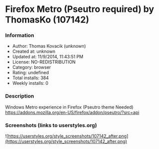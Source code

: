 # Firefox Metro (Pseutro required) by ThomasKo (107142)

### Information
- Author: Thomas Kovacik (unknown)
- Created at: unknown
- Updated at: 11/9/2014, 11:43:51 PM
- License: NO-REDISTRIBUTION
- Category: browser
- Rating: undefined
- Total installs: 384
- Weekly installs: 0


### Description
Windows Metro experience in Firefox (Pseutro theme Needed) 
https://addons.mozilla.org/en-US/firefox/addon/pseutro/?src=api


### Screenshots (links to userstyles.org)
![https://userstyles.org/style_screenshots/107142_after.png](https://userstyles.org/style_screenshots/107142_after.png)


